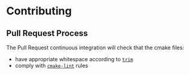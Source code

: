 # Contributing

## Pull Request Process

The Pull Request continuous integration will check that the cmake files:
* have appropriate whitespace according to [`trim`](https://pypi.org/project/trim/)
* comply with [`cmake-lint`](https://pypi.org/project/cmakelang/) rules

